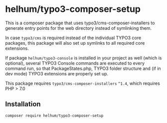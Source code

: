 # helhum/typo3-composer-setup

This is a composer package that uses typo3/cms-composer-installers
to generate entry points for the web directory instead of symlinking them.

In case `typo3/cms` is required instead of the individual TYPO3 core packages,
this package will also set up symlinks to all required core extensions.

If package `helhum/typo3-console` is installed in your project as well
(which is optional), several TYPO3 Console commands are executed
to every command run, so that PackageStates.php, TYPO3 folder structure
and (if in dev mode) TYPO3 extensions are properly set up.

This package requires `typo3/cms-composer-installers` `^1.4`, which requires PHP > 7.0

## Installation

`composer require helhum/typo3-composer-setup`
